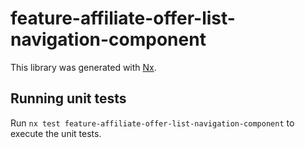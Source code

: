 # feature-affiliate-offer-list-navigation-component

This library was generated with [Nx](https://nx.dev).

## Running unit tests

Run `nx test feature-affiliate-offer-list-navigation-component` to execute the unit tests.
